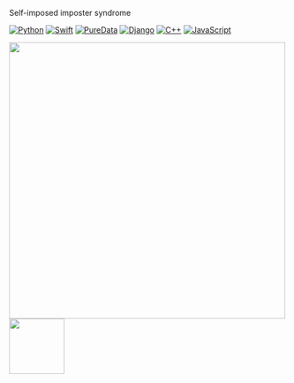 Self-imposed imposter syndrome

[![Python](https://img.shields.io/badge/-Python-000?&logo=python)](https://github.com/normrasmussen?tab=repositories&q=&type=&language=python)
[![Swift](https://img.shields.io/badge/-Swift-000?&logo=Swift)](https://img.shields.io/badge/-Swift-000?&logo=Swift)
[![PureData](https://img.shields.io/badge/-PureData-100?&logo=puredata)](https://img.shields.io/badge/-PureData-100?&logo=puredata)
[![Django](https://img.shields.io/badge/-Django-200?&logo=Django)](https://img.shields.io/badge/-Django-200?&logo=Django)
[![C++](https://img.shields.io/badge/-C++-000?&logo=c%2b%2b&logoColor=00599C)](https://img.shields.io/badge/-C++-000?&logo=c%2b%2b&logoColor=00599C)
[![JavaScript](https://img.shields.io/badge/-JavaScript-000?&logo=JavaScript&logoColor=ddc508)](https://github.com/normrasmussen?tab=repositories&q=&type=&language=javascript)

<a href="https://github-readme-stats.vercel.app/api?username=Normanras&show_icons=true&theme=dark&layout=compact"><img style="center" width="500px"  src="https://github-readme-stats.vercel.app/api?username=Normanras&show_icons=true&theme=dark&layout=compact"/></a>
<a href="https://github-readme-stats.vercel.app/api/wakatime?username=Normanras"><img style="center" width="100px" src="https://github-readme-stats.vercel.app/api/wakatime?username=Normanras"></a>
